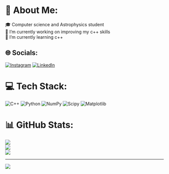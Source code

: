 # 💫 About Me:
🎓 Computer science and Astrophysics student<br>🔭 I’m currently working on improving my c++ skills<br>🌱 I’m currently learning c++<br>


## 🌐 Socials:
[![Instagram](https://img.shields.io/badge/Instagram-%23E4405F.svg?logo=Instagram&logoColor=white)](https://instagram.com/foersterd97) [![LinkedIn](https://img.shields.io/badge/LinkedIn-%230077B5.svg?logo=linkedin&logoColor=white)](https://linkedin.com/in/dominic-förster-4a7a44310) 

# 💻 Tech Stack:
![C++](https://img.shields.io/badge/c++-%2300599C.svg?style=flat&logo=c%2B%2B&logoColor=white) ![Python](https://img.shields.io/badge/python-3670A0?style=flat&logo=python&logoColor=ffdd54) ![NumPy](https://img.shields.io/badge/numpy-%23013243.svg?style=flat&logo=numpy&logoColor=white) ![Scipy](https://img.shields.io/badge/SciPy-%230C55A5.svg?style=flat&logo=scipy&logoColor=%white) ![Matplotlib](https://img.shields.io/badge/Matplotlib-%23ffffff.svg?style=flat&logo=Matplotlib&logoColor=black)
# 📊 GitHub Stats:
![](https://github-readme-stats.vercel.app/api?username=quooky&theme=ocean_dark&hide_border=false&include_all_commits=false&count_private=true)<br/>
![](https://github-readme-streak-stats.herokuapp.com/?user=quooky&theme=ocean_dark&hide_border=false)<br/>
![](https://github-readme-stats.vercel.app/api/top-langs/?username=quooky&theme=ocean_dark&hide_border=false&include_all_commits=false&count_private=true&layout=compact)

---
[![](https://visitcount.itsvg.in/api?id=quookz&label=Profile%20Views&color=1&pretty=true)](https://visitcount.itsvg.in)

<!-- Proudly created with GPRM ( https://gprm.itsvg.in ) -->
